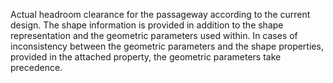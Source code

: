Actual headroom clearance for the passageway according to the current design. 
The shape information is provided in addition to the shape representation and the geometric parameters used within. In cases of inconsistency between the geometric parameters and the shape properties, provided in the attached property, the geometric parameters take precedence.